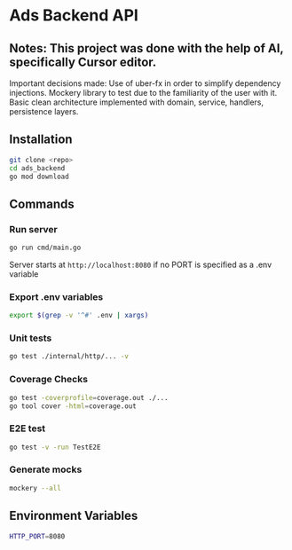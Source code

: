 # Ads Backend API

## Notes: This project was done with the help of AI, specifically Cursor editor. 
Important decisions made: 
Use of uber-fx in order to simplify dependency injections. 
Mockery library to test due to the familiarity of the user with it.
Basic clean architecture implemented with domain, service, handlers, persistence layers.

## Installation

```bash
git clone <repo>
cd ads_backend
go mod download
```

## Commands

### Run server
```bash
go run cmd/main.go
```
Server starts at `http://localhost:8080` if no PORT is specified as a .env variable

### Export .env variables
```bash
export $(grep -v '^#' .env | xargs)
```

### Unit tests
```bash
go test ./internal/http/... -v
```
### Coverage Checks
```bash
go test -coverprofile=coverage.out ./...
go tool cover -html=coverage.out
```

### E2E test
```bash
go test -v -run TestE2E
```

### Generate mocks
```bash
mockery --all
```

## Environment Variables

```bash
HTTP_PORT=8080
```

